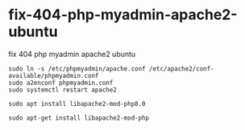 # fix-404-php-myadmin-apache2-ubuntu
fix 404 php myadmin apache2 ubuntu

```
sudo ln -s /etc/phpmyadmin/apache.conf /etc/apache2/conf-available/phpmyadmin.conf
sudo a2enconf phpmyadmin.conf
sudo systemctl restart apache2
```


```
sudo apt install libapache2-mod-php8.0
```

```
sudo apt-get install libapache2-mod-php
```
